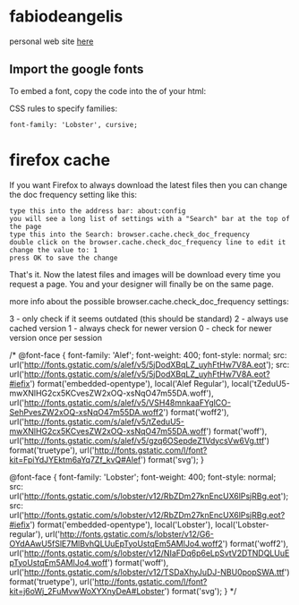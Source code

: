 # fabiodeangelis
personal web site [here](https://fabiodeangelis.github.io/profile/)

## Import the google fonts

To embed a font, copy the code into the <head> of your html:

<link href="https://fonts.googleapis.com/css2?family=Lobster&display=swap" rel="stylesheet"> 

<style>
@import url('https://fonts.googleapis.com/css2?family=Lobster&display=swap');
</style> 


CSS rules to specify families:

    font-family: 'Lobster', cursive;

# firefox cache

If you want Firefox to always download the latest files then you can change the doc frequency setting like this:

    type this into the address bar: about:config
    you will see a long list of settings with a "Search" bar at the top of the page
    type this into the Search: browser.cache.check_doc_frequency
    double click on the browser.cache.check_doc_frequency line to edit it
    change the value to: 1
    press OK to save the change

That's it.  Now the latest files and images will be download every time you request a page. You and your designer will finally be on the same page.


more info about the possible browser.cache.check_doc_frequency  settings:

3 - only check if it seems outdated (this should be standard)
2 - always use cached version
1 - always check for newer version
0 - check for newer version once per session








/*
@font-face {
  font-family: 'Alef';
  font-weight: 400;
  font-style: normal;
  src: url('http://fonts.gstatic.com/s/alef/v5/5jDodXBqLZ_uyhFtHw7V8A.eot');
  src: url('http://fonts.gstatic.com/s/alef/v5/5jDodXBqLZ_uyhFtHw7V8A.eot?#iefix') format('embedded-opentype'),
       local('Alef Regular'),
       local('tZeduU5-mwXNlHG2cx5KCvesZW2xOQ-xsNqO47m55DA.woff'),
       url('http://fonts.gstatic.com/s/alef/v5/VSH48mnkaaFYglCO-SehPvesZW2xOQ-xsNqO47m55DA.woff2') format('woff2'),
       url('http://fonts.gstatic.com/s/alef/v5/tZeduU5-mwXNlHG2cx5KCvesZW2xOQ-xsNqO47m55DA.woff') format('woff'),
       url('http://fonts.gstatic.com/s/alef/v5/gzq6OSepdeZ1VdycsVw6Vg.ttf') format('truetype'),
       url('http://fonts.gstatic.com/l/font?kit=FpiYdJYEktm6aYq7Zf_kvQ#Alef') format('svg');
}

@font-face {
  font-family: 'Lobster';
  font-weight: 400;
  font-style: normal;
  src: url('http://fonts.gstatic.com/s/lobster/v12/RbZDm27knEncUX6lPsjRBg.eot');
  src: url('http://fonts.gstatic.com/s/lobster/v12/RbZDm27knEncUX6lPsjRBg.eot?#iefix') format('embedded-opentype'),
       local('Lobster'),
       local('Lobster-regular'),
       url('http://fonts.gstatic.com/s/lobster/v12/G6-OYdAAwU5fSlE7MlBvhQLUuEpTyoUstqEm5AMlJo4.woff2') format('woff2'),
       url('http://fonts.gstatic.com/s/lobster/v12/NIaFDq6p6eLpSvtV2DTNDQLUuEpTyoUstqEm5AMlJo4.woff') format('woff'),
       url('http://fonts.gstatic.com/s/lobster/v12/TSDaXhyJuDJ-NBU0popSWA.ttf') format('truetype'),
       url('http://fonts.gstatic.com/l/font?kit=j6oWj_2FuMvwWoXYXnyDeA#Lobster') format('svg');
}
*/
